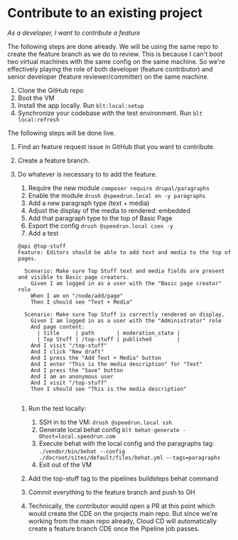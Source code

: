 # Contribute to an existing project
_As a developer, I want to contribute a feature_

The following steps are done already. We will be using the same repo to create
the feature branch as we do to review. This is because I can't boot two
virtual machines with the same config on the same machine. So we're effectively
playing the role of both developer (feature contributor) and senior developer
(feature reviewer/committer) on the same machine.
1. Clone the GitHub repo
1. Boot the VM
1. Install the app locally. Run `blt:local:setup`
1. Synchronize your codebase with the test environment. Run `blt local:refresh`

The following steps will be done live.
1. Find an feature request issue in GitHub that you want to contribute.  
1. Create a feature branch.
1. Do whatever is necessary to to add the feature.
    1. Require the new module `composer require drupal/paragraphs`
    1. Enable the module `drush @speedrun.local en -y paragraphs`
    1. Add a new paragraph type (text + media)
    1. Adjust the display of the media to rendered: embedded
    1. Add that paragraph type to the top of Basic Page
    1. Export the config `drush @speedrun.local csex -y`
    1. Add a test
    
    ```
    @api @top-stuff
    Feature: Editors should be able to add text and media to the top of pages.
    
      Scenario: Make sure Top Stuff text and media fields are present and visible to Basic page creators.
        Given I am logged in as a user with the "Basic page creator" role
        When I am on "/node/add/page"
        Then I should see "Text + Media"
    
      Scenario: Make sure Top Stuff is correctly rendered on display.
        Given I am logged in as a user with the "Administrator" role
        And page content:
          | title     | path       | moderation_state |
          | Top Stuff | /top-stuff | published        |
        And I visit "/top-stuff"
        And I click "New draft"
        And I press the "Add Text + Media" button
        And I enter "This is the media description" for "Text"
        And I press the "Save" button
        And I am an anonymous user
        And I visit "/top-stuff"
        Then I should see "This is the media description"
        
    ```
    
    1. Run the test locally:
        1. SSH in to the VM: `drush @speedrun.local ssh`
        1. Generate local behat config `blt behat-generate -Dhost=local.speedrun.com`
        1. Execute behat with the local config and the paragraphs tag: `./vendor/bin/behat --config ./docroot/sites/default/files/behat.yml --tags=paragraphs`
        1. Exit out of the VM
    
    1. Add the top-stuff tag to the pipelines buildsteps behat command
    1. Commit everything to the feature branch and push to GH
    1. Technically, the contributor would open a PR at this point which would
       create the CDE on the projects main repo. But since we're working from
       the main repo already, Cloud CD will automatically create a feature
       branch CDE once the Pipeline job passes.

